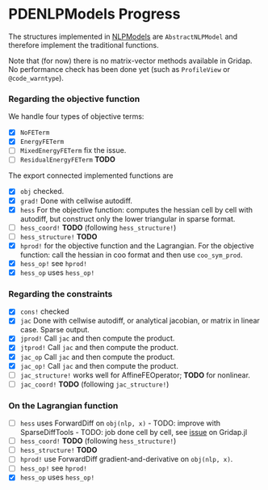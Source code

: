 # PDENLPModels Progress

The structures implemented in [NLPModels](https://github.com/JuliaSmoothOptimizers/NLPModels.jl) are `AbstractNLPModel` and therefore
implement the traditional functions.

Note that (for now) there is no matrix-vector methods available in Gridap.
No performance check has been done yet (such as `ProfileView` or `@code_warntype`).

### Regarding the objective function

We handle four types of objective terms:
* [x] `NoFETerm`
* [x] `EnergyFETerm`
* [ ] `MixedEnergyFETerm` fix the issue.
* [ ] `ResidualEnergyFETerm` **TODO**

The export connected implemented functions are
* [x] `obj` checked.
* [x] `grad!` Done with cellwise autodiff.
* [x] `hess` For the objective function: computes the hessian cell by cell with autodiff, but construct only the lower triangular in sparse format.
* [ ] `hess_coord!` **TODO** (following `hess_structure!`)
* [ ] `hess_structure!` **TODO**
* [x] `hprod!` for the objective function and the Lagrangian. For the objective function: call the hessian in coo format and then use `coo_sym_prod`.
* [x] `hess_op!` see `hprod!`
* [x] `hess_op` uses `hess_op!`

### Regarding the constraints

* [x] `cons!` checked
* [x] `jac` Done with cellwise autodiff, or analytical jacobian, or matrix in linear case. Sparse output.
* [x] `jprod!`  Call `jac` and then compute the product.
* [x] `jtprod!` Call `jac` and then compute the product.
* [x] `jac_op`  Call `jac` and then compute the product.
* [x] `jac_op!` Call `jac` and then compute the product.
* [ ] `jac_structure!` works well for AffineFEOperator; **TODO** for nonlinear.
* [ ] `jac_coord!` **TODO** (following `jac_structure!`)

### On the Lagrangian function

* [ ] `hess`  uses ForwardDiff on `obj(nlp, x)` - TODO: improve with SparseDiffTools - TODO: job done cell by cell, see [issue](https://github.com/gridap/Gridap.jl/issues/458) on Gridap.jl
* [ ] `hess_coord!` **TODO** (following `hess_structure!`)
* [ ] `hess_structure!` **TODO**
* [ ] `hprod!`  use ForwardDiff gradient-and-derivative on `obj(nlp, x)`.
* [ ] `hess_op!` see `hprod!`
* [x] `hess_op` uses `hess_op!`
